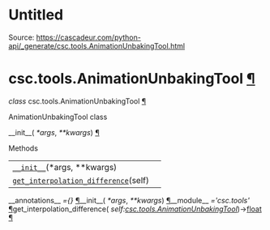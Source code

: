 # Untitled

Source: https://cascadeur.com/python-api/_generate/csc.tools.AnimationUnbakingTool.html

# csc.tools.AnimationUnbakingTool [¶](https://cascadeur.com/python-api/_generate/csc.tools.AnimationUnbakingTool.html\#csc-tools-animationunbakingtool "Permalink to this heading")

_class_ csc.tools.AnimationUnbakingTool [¶](https://cascadeur.com/python-api/_generate/csc.tools.AnimationUnbakingTool.html#csc.tools.AnimationUnbakingTool "Permalink to this definition")

AnimationUnbakingTool class

\_\_init\_\_( _\*args_, _\*\*kwargs_) [¶](https://cascadeur.com/python-api/_generate/csc.tools.AnimationUnbakingTool.html#csc.tools.AnimationUnbakingTool.__init__ "Permalink to this definition")

Methods

|     |     |
| --- | --- |
| [`__init__`](https://cascadeur.com/python-api/csc.html#csc.tools.AnimationUnbakingTool.__init__ "csc.tools.AnimationUnbakingTool.__init__")(\*args, \*\*kwargs) |  |
| [`get_interpolation_difference`](https://cascadeur.com/python-api/csc.html#csc.tools.AnimationUnbakingTool.get_interpolation_difference "csc.tools.AnimationUnbakingTool.get_interpolation_difference")(self) |  |

\_\_annotations\_\_ _={}_ [¶](https://cascadeur.com/python-api/_generate/csc.tools.AnimationUnbakingTool.html#csc.tools.AnimationUnbakingTool.__annotations__ "Permalink to this definition")\_\_init\_\_( _\*args_, _\*\*kwargs_) [¶](https://cascadeur.com/python-api/_generate/csc.tools.AnimationUnbakingTool.html#id0 "Permalink to this definition")\_\_module\_\_ _='csc.tools'_ [¶](https://cascadeur.com/python-api/_generate/csc.tools.AnimationUnbakingTool.html#csc.tools.AnimationUnbakingTool.__module__ "Permalink to this definition")get\_interpolation\_difference( _self:[csc.tools.AnimationUnbakingTool](https://cascadeur.com/python-api/csc.html#csc.tools.AnimationUnbakingTool "csc.tools.AnimationUnbakingTool")_)→[float](https://docs.python.org/3/library/functions.html#float "(in Python v3.13)") [¶](https://cascadeur.com/python-api/_generate/csc.tools.AnimationUnbakingTool.html#csc.tools.AnimationUnbakingTool.get_interpolation_difference "Permalink to this definition")